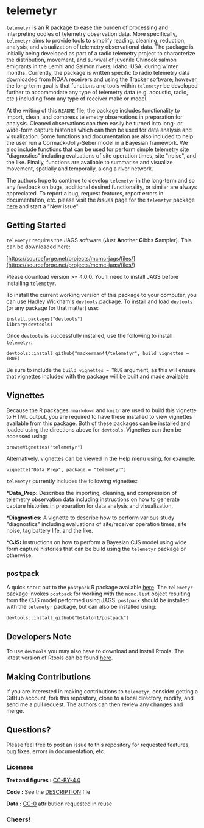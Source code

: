 # telemetyr

`telemetyr` is an R package to ease the burden of processing and interpreting oodles of telemetry observation data. More specifically, `telemetyr` aims to provide tools to simplify reading, cleaning, reduction, analysis, and visualization of telemetry observational data. The package is initially being developed as part of a radio telemetry project to characterize the distribution, movement, and survival of juvenile Chinook salmon emigrants in the Lemhi and Salmon rivers, Idaho, USA, during winter months. Currently, the package is written specific to radio telemetry data downloaded from NOAA receivers and using the Tracker software; however, the long-term goal is that functions and tools within `telemetyr` be developed further to accommodate any type of telemetry data (e.g. acoustic, radio, etc.) including from any type of receiver make or model. 

At the writing of this `README` file, the package includes functionality to import, clean, and compress telemetry observations in preparation for analysis. Cleaned observations can then easily be turned into long- or wide-form capture histories which can then be used for data analysis and visualization. Some functions and documentation are also included to help the user run a Cormack-Jolly-Seber model in a Bayesian framework. We also include functions that can be used for perform simple telemetry site "diagnostics" including evaluations of site operation times, site "noise", and the like. Finally, functions are available to summarise and visualize movement, spatially and temporally, along a river network.

The authors hope to continue to develop `telemetyr` in the long-term and so any feedback on bugs, additional desired functionality, or similar are always appreciated. To report a bug, request features, report errors in documentation, etc. please visit the *Issues* page for the `telemetyr` package [here](https://github.com/mackerman44/telemetyr/issues/) and start a "New issue".

## Getting Started

`telemetyr` requires the JAGS software (**J**ust **A**nother **G**ibbs **S**ampler). This can be downloaded here:
  
[https://sourceforge.net/projects/mcmc-jags/files/](https://sourceforge.net/projects/mcmc-jags/files/)
  
Please download version >= 4.0.0. You'll need to install JAGS before installing `telemetyr`.

To install the current working version of this package to your computer, you can use Hadley Wickham's `devtools` package. To install and load `devtools` (or any package for that matter) use:
```
install.packages("devtools")
library(devtools)
```

Once `devtools` is successfully installed, use the following to install `telemetyr`:
```
devtools::install_github("mackerman44/telemetyr", build_vignettes = TRUE)
```

Be sure to include the `build_vignettes = TRUE` argument, as this will ensure that vignettes included with the package will be built and made available.

## Vignettes

Because the R packages `rmarkdown` and `knitr` are used to build this vignette to HTML output, you are required to have these installed to view vignettes available from this package. Both of these packages can be installed and loaded using the directions above for `devtools`. Vignettes can then be accessed using:
```
browseVignettes("telemetyr")
```

Alternatively, vignettes can be viewed in the Help menu using, for example:
```
vignette("Data_Prep", package = "telemetyr")
```

`telemetyr` currently includes the following vignettes:

*__Data_Prep:__ Describes the importing, cleaning, and compression of telemetry observation data including instructions on how to generate capture histories in preparation for data analysis and visualization.

*__Diagnostics:__ A vignette to describe how to perform various study "diagnostics" including evaluations of site/receiver operation times, site noise, tag battery life, and the like.

*__CJS:__ Instructions on how to perform a Bayesian CJS model using wide form capture histories that can be build using the `telemetyr` package or otherwise.

## `postpack`

A quick shout out to the `postpack` R package available [here](https://github.com/bstaton1/postpack). The `telemetyr` package invokes `postpack` for working with the `mcmc.list` object resulting from the CJS model performed using JAGS. `postpack` should be installed with the `telemetyr` package, but can also be installed using:
```
devtools::install_github("bstaton1/postpack")
```

## Developers Note

To use `devtools` you may also have to download and install Rtools. The latest version of Rtools can be found [here](https://cran.r-project.org/bin/windows/Rtools/).

## Making Contributions

If you are interested in making contributions to `telemetyr`, consider getting a GitHub account, fork this repository, clone to a local directory, modify, and send me a pull request. The authors can then review any changes and merge.

## Questions?

Please feel free to post an issue to this repository for requested features, bug fixes, errors in documentation, etc.

### Licenses

**Text and figures :**  [CC-BY-4.0](http://creativecommons.org/licenses/by/4.0/)

**Code :** See the [DESCRIPTION](DESCRIPTION) file

**Data :** [CC-0](http://creativecommons.org/publicdomain/zero/1.0/) attribution requested in reuse


### Cheers!
